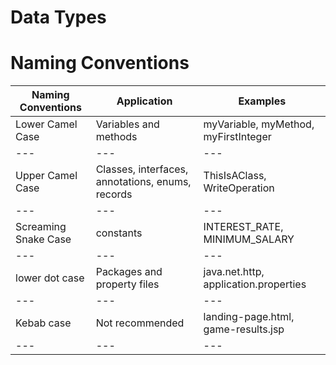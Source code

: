 # Data Types


# Naming Conventions

Naming Conventions | Application | Examples 
--- | --- | --- 
Lower Camel Case | Variables and methods | myVariable, myMethod, myFirstInteger 
--- | --- | ---
Upper Camel Case | Classes, interfaces, annotations, enums, records | ThisIsAClass, WriteOperation
--- | --- | ---
Screaming Snake Case | constants | INTEREST_RATE, MINIMUM_SALARY
--- | --- | ---
lower dot case | Packages and property files | java.net.http, application.properties
--- | --- | ---
Kebab case | Not recommended | landing-page.html, game-results.jsp
--- | --- | ---


